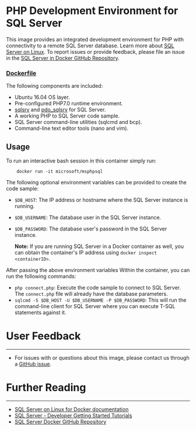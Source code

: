 # PHP Development Environment for SQL Server

This image provides an integrated development environment for PHP with connectivity to a remote SQL Server database. Learn more about [SQL Server on Linux](https://hub.docker.com/_/microsoft-mssql-server). To report issues or provide feedback, please file an issue in the [SQL Server in Docker GitHub Repository](https://github.com/Microsoft/mssql-docker).

### [Dockerfile](https://github.com/Microsoft/mssql-docker/blob/master/oss-drivers//msphpsql/Dockerfile)

The following components are included:
- Ubuntu 16.04 OS layer.
- Pre-configured PHP7.0 runtime environment.
- [sqlsrv](http://php.net/manual/en/book.sqlsrv.php) and [pdo_sqlsrv](http://php.net/manual/en/ref.pdo-sqlsrv.php) for SQL Server.
- A working PHP to SQL Server code sample.
- SQL Server command-line utilities (sqlcmd and bcp).
- Command-line text editor tools (nano and vim).

## Usage
To run an interactive bash session in this container simply run:

        docker run -it microsoft/msphpsql

The following optional environment variables can be provided to create the code sample:
- `$DB_HOST`: The IP address or hostname where the SQL Server instance is running.
- `$DB_USERNAME`: The database user in the SQL Server instance. 
- `$DB_PASSWORD`: The database user's password in the SQL Server instance. 

    **Note:** If you are running SQL Server in a Docker container as well, you can obtain the container's IP address using `docker inspect <containerID>`.

After passing the above environment variables Within the container, you can run the following commands:
- `php connect.php`: Execute the code sample to connect to SQL Server. The `connect.php` file will already have the database parameters.
- `sqlcmd -S $DB_HOST -U $DB_USERNAME -P $DB_PASSWORD`: This will run the command-line client for SQL Server where you can execute T-SQL statements against it.

# User Feedback 
---

+ For issues with or questions about this image, please contact us through a [GitHub issue](https://github.com/Microsoft/mssql-docker/issues). 

# Further Reading
---

+ [SQL Server on Linux for Docker documentation](https://docs.microsoft.com/en-us/sql/linux/sql-server-linux-setup-docker)
+ [SQL Server - Developer Getting Started Tutorials](https://www.microsoft.com/en-us/sql-server/developer-get-started/?utm_source=DockerHub)
+ [SQL Server Docker GitHub Repository](https://github.com/Microsoft/mssql-docker)
